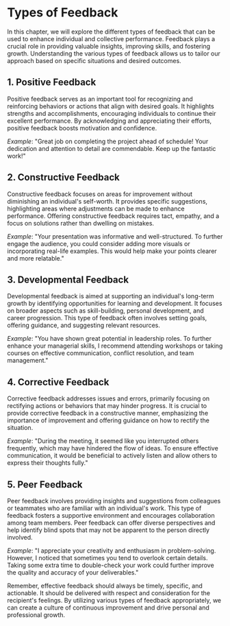 Types of Feedback
============================

In this chapter, we will explore the different types of feedback that can be used to enhance individual and collective performance. Feedback plays a crucial role in providing valuable insights, improving skills, and fostering growth. Understanding the various types of feedback allows us to tailor our approach based on specific situations and desired outcomes.

1\. Positive Feedback
--------------------

Positive feedback serves as an important tool for recognizing and reinforcing behaviors or actions that align with desired goals. It highlights strengths and accomplishments, encouraging individuals to continue their excellent performance. By acknowledging and appreciating their efforts, positive feedback boosts motivation and confidence.

*Example*: "Great job on completing the project ahead of schedule! Your dedication and attention to detail are commendable. Keep up the fantastic work!"

2\. Constructive Feedback
------------------------

Constructive feedback focuses on areas for improvement without diminishing an individual's self-worth. It provides specific suggestions, highlighting areas where adjustments can be made to enhance performance. Offering constructive feedback requires tact, empathy, and a focus on solutions rather than dwelling on mistakes.

*Example*: "Your presentation was informative and well-structured. To further engage the audience, you could consider adding more visuals or incorporating real-life examples. This would help make your points clearer and more relatable."

3\. Developmental Feedback
-------------------------

Developmental feedback is aimed at supporting an individual's long-term growth by identifying opportunities for learning and development. It focuses on broader aspects such as skill-building, personal development, and career progression. This type of feedback often involves setting goals, offering guidance, and suggesting relevant resources.

*Example*: "You have shown great potential in leadership roles. To further enhance your managerial skills, I recommend attending workshops or taking courses on effective communication, conflict resolution, and team management."

4\. Corrective Feedback
----------------------

Corrective feedback addresses issues and errors, primarily focusing on rectifying actions or behaviors that may hinder progress. It is crucial to provide corrective feedback in a constructive manner, emphasizing the importance of improvement and offering guidance on how to rectify the situation.

*Example*: "During the meeting, it seemed like you interrupted others frequently, which may have hindered the flow of ideas. To ensure effective communication, it would be beneficial to actively listen and allow others to express their thoughts fully."

5\. Peer Feedback
----------------

Peer feedback involves providing insights and suggestions from colleagues or teammates who are familiar with an individual's work. This type of feedback fosters a supportive environment and encourages collaboration among team members. Peer feedback can offer diverse perspectives and help identify blind spots that may not be apparent to the person directly involved.

*Example*: "I appreciate your creativity and enthusiasm in problem-solving. However, I noticed that sometimes you tend to overlook certain details. Taking some extra time to double-check your work could further improve the quality and accuracy of your deliverables."

Remember, effective feedback should always be timely, specific, and actionable. It should be delivered with respect and consideration for the recipient's feelings. By utilizing various types of feedback appropriately, we can create a culture of continuous improvement and drive personal and professional growth.
